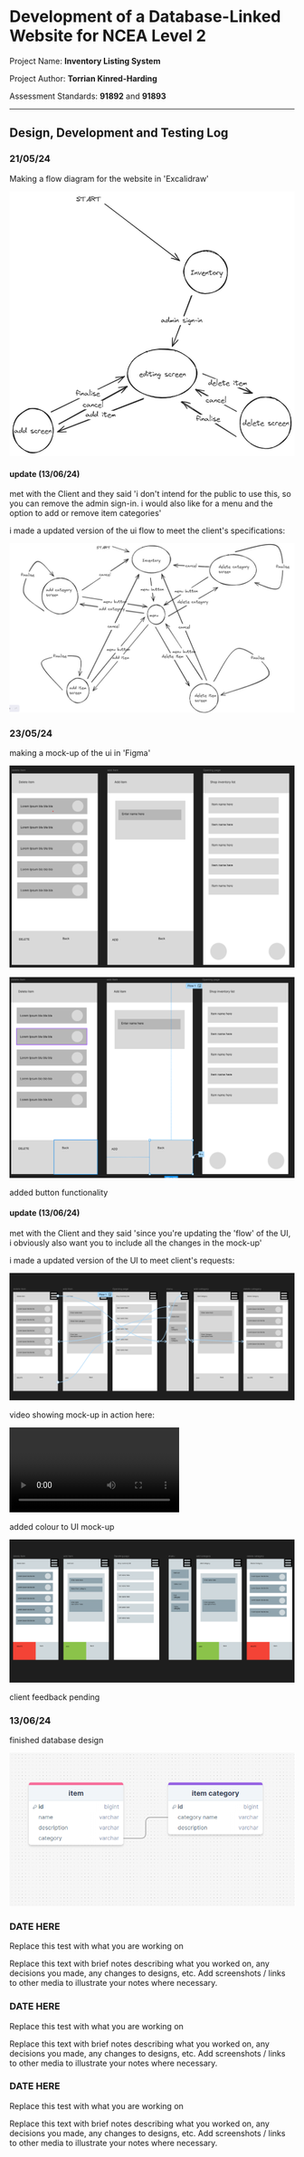 # Development of a Database-Linked Website for NCEA Level 2

Project Name: **Inventory Listing System**

Project Author: **Torrian Kinred-Harding**

Assessment Standards: **91892** and **91893**


-------------------------------------------------

## Design, Development and Testing Log

### 21/05/24

Making a flow diagram for the website in 'Excalidraw' 

![Flow diagram v1](images/flowv1.png)


#### update (13/06/24)

met with the Client and they said 'i don't intend for the public to use this, so you can remove the admin sign-in. i would also like for a menu and the option to add or remove item categories'


i made a updated version of the ui flow to meet the client's specifications:

![Flow diagram v2](images/flowv2.png)

### 23/05/24

making a mock-up of the ui in 'Figma'

![Ui Design v1](images/uimock_upv1.png)



![Ui Design v2](images/uimock_upv2.png)

added button functionality

#### update (13/06/24)

met with the Client and they said 'since you're updating the 'flow' of the UI, i obviously also want you to include all the changes in the mock-up'


i made a updated version of the UI to meet client's requests:

![UI Design v3](images/uimockupv3.png)

video showing mock-up in action here:

<video src="videos/Ui demo.mp4" controls title="Title"></video>

added colour to UI mock-up

![UI colour design v1](images/uicolourv1.png)

client feedback pending

### 13/06/24

finished database design

![Database design](images/databasedesign.png)


### DATE HERE

Replace this test with what you are working on

Replace this text with brief notes describing what you worked on, any decisions you made, any changes to designs, etc. Add screenshots / links to other media to illustrate your notes where necessary.

### DATE HERE

Replace this test with what you are working on

Replace this text with brief notes describing what you worked on, any decisions you made, any changes to designs, etc. Add screenshots / links to other media to illustrate your notes where necessary.

### DATE HERE

Replace this test with what you are working on

Replace this text with brief notes describing what you worked on, any decisions you made, any changes to designs, etc. Add screenshots / links to other media to illustrate your notes where necessary.